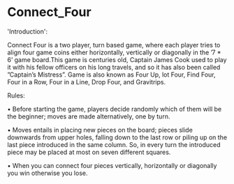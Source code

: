 # Connect_Four

'Introduction':

Connect Four is a two player, turn based game, where each player tries to align four game coins either horizontally, vertically or diagonally in the ’7 * 6’ game
board.This game is centuries old, Captain James Cook used to play it with his fellow officers on his long travels, and so it has also been called ”Captain’s Mistress”.
Game is also known as Four Up, lot Four, Find Four, Four in a Row, Four in a Line, Drop Four, and Gravitrips.

Rules:

• Before starting the game, players decide randomly which of them will be the beginner; moves are made alternatively, one by turn.


• Moves entails in placing new pieces on the board; pieces slide downwards from upper holes, falling down to the last row or piling up on the last piece introduced in the same   column. So, in every turn the introduced piece may be placed at most on seven different squares.


• When you can connect four pieces vertically, horizontally or diagonally you win otherwise you lose.

